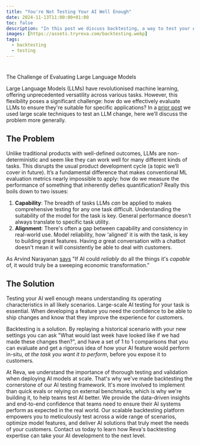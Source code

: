 ```yaml
---
title: "You're Not Testing Your AI Well Enough"
date: 2024-11-13T11:00:00+01:00
toc: false
description: "In this post we discuss backtesting, a way to test your AI comprehensively at scale"
images: [https://assets.tryreva.com/backtesting.webp]
tags:
  - backtesting
  - testing
---
```


#

The Challenge of Evaluating Large Language Models

Large Language Models (LLMs) have revolutionised machine learning, offering unprecedented versatility across various tasks. However, this flexibility poses a significant challenge: how do we effectively evaluate LLMs to ensure they're suitable for specific applications? In a [prior post](https://blog.tryreva.com/posts/benchmarking-customer-service-llms/) we used large scale techniques to test an LLM change, here we’ll discuss the problem more generally.

## The Problem

Unlike traditional products with well-defined outcomes, LLMs are non-deterministic and seem like they can work well for many different kinds of tasks. This disrupts the usual product development cycle (a topic we’ll cover in future). It’s a fundamental difference that makes conventional ML evaluation metrics nearly impossible to apply: how do we measure the performance of something that inherently defies quantification? Really this boils down to two issues:

1. **Capability**: The breadth of tasks LLMs _can_ be applied to makes comprehensive testing for any one task difficult. Understanding the suitability of the model for the task is key. General performance doesn't always translate to specific task utility.
2. **Alignment**: There's often a gap between capability and consistency in real-world use. Model reliability, how 'aligned' it is with the task, is key to building great features. Having _a_ great conversation with a chatbot doesn't mean it will consistently be able to deal with customers.

As Arvind Narayanan [says](https://x.com/random_walker/status/1778770599340290103) "If AI could _reliably_ do all the things it's _capable_ of, it would truly be a sweeping economic transformation."

## The Solution

Testing your AI well enough means understanding its operating characteristics in all likely scenarios. Large-scale AI testing for your task is essential. When developing a feature you need the confidence to be able to ship changes and know that they improve the experience for customers.

Backtesting is a solution. By replaying a historical scenario with your new settings you can ask "What would last week have looked like if we had made these changes then?", and have a set of 1 to 1 comparisons that you can evaluate and get a rigorous idea of how your AI feature would perform in-situ, _at the task you want it to perform_, before you expose it to customers.

At Reva, we understand the importance of thorough testing and validation when deploying AI models at scale. That's why we've made backtesting the cornerstone of our AI testing framework. It's more involved to implement than quick evals or relying on external benchmarks, which is why we're building it, to help teams test AI better. We provide the data-driven insights and end-to-end confidence that teams need to ensure their AI systems perform as expected in the real world. Our scalable backtesting platform empowers you to meticulously test across a wide range of scenarios, optimize model features, and deliver AI solutions that truly meet the needs of your customers. Contact us today to learn how Reva's backtesting expertise can take your AI development to the next level.
